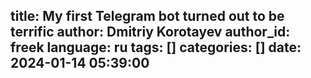 title: My first Telegram bot turned out to be terrific
author: Dmitriy Korotayev
author_id: freek
language: ru
tags: []
categories: []
date: 2024-01-14 05:39:00
---

